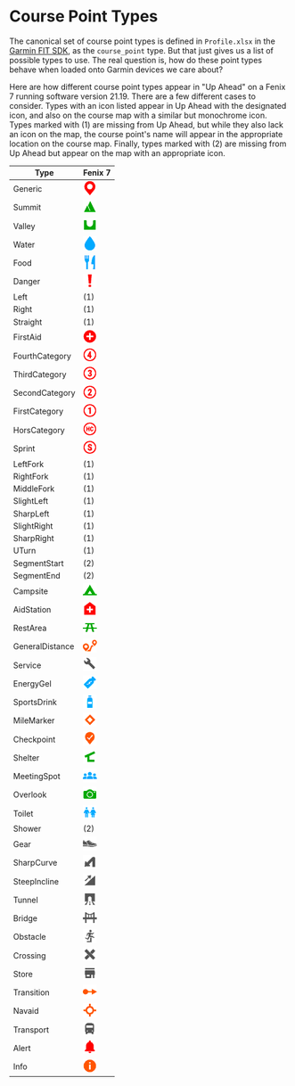 # Course Point Types

The canonical set of course point types is defined in `Profile.xlsx` in the
[Garmin FIT SDK](https://developer.garmin.com/fit/download/), as the
`course_point` type.  But that just gives us a list of possible types to use.
The real question is, how do these point types behave when loaded onto Garmin
devices we care about?

Here are how different course point types appear in "Up Ahead" on a Fenix 7
running software version 21.19.  There are a few different cases to consider.
Types with an icon listed appear in Up Ahead with the designated icon, and
also on the course map with a similar but monochrome icon.  Types marked with
(1) are missing from Up Ahead, but while they also lack an icon on the map,
the course point's name will appear in the appropriate location on the course
map.  Finally, types marked with (2) are missing from Up Ahead but appear on
the map with an appropriate icon.

| Type            | Fenix 7                               |
|-----------------|---------------------------------------|
| Generic         | ![Generic](img/sample00a.png)         |
| Summit          | ![Summit](img/sample00b.png)          |
| Valley          | ![Valley](img/sample00c.png)          |
| Water           | ![Water](img/sample00d.png)           |
| Food            | ![Food](img/sample01a.png)            |
| Danger          | ![Danger](img/sample01b.png)          |
| Left            | (1)                                   |
| Right           | (1)                                   |
| Straight        | (1)                                   |
| FirstAid        | ![FirstAid](img/sample02a.png)        |
| FourthCategory  | ![FourthCategory](img/sample02b.png)  |
| ThirdCategory   | ![ThirdCategory](img/sample02c.png)   |
| SecondCategory  | ![SecondCategory](img/sample03a.png)  |
| FirstCategory   | ![FirstCategory](img/sample03b.png)   |
| HorsCategory    | ![HorsCategory](img/sample03c.png)    |
| Sprint          | ![Sprint](img/sample03d.png)          |
| LeftFork        | (1)                                   |
| RightFork       | (1)                                   |
| MiddleFork      | (1)                                   |
| SlightLeft      | (1)                                   |
| SharpLeft       | (1)                                   |
| SlightRight     | (1)                                   |
| SharpRight      | (1)                                   |
| UTurn           | (1)                                   |
| SegmentStart    | (2)                                   |
| SegmentEnd      | (2)                                   |
| Campsite        | ![Campsite](img/sample06a.png)        |
| AidStation      | ![AidStation](img/sample06b.png)      |
| RestArea        | ![RestArea](img/sample07a.png)        |
| GeneralDistance | ![GeneralDistance](img/sample07b.png) |
| Service         | ![Service](img/sample07c.png)         |
| EnergyGel       | ![EnergyGel](img/sample07d.png)       |
| SportsDrink     | ![SportsDrink](img/sample08a.png)     |
| MileMarker      | ![MileMarker](img/sample08b.png)      |
| Checkpoint      | ![Checkpoint](img/sample08c.png)      |
| Shelter         | ![Shelter](img/sample08d.png)         |
| MeetingSpot     | ![MeetingSpot](img/sample09a.png)     |
| Overlook        | ![Overlook](img/sample09b.png)        |
| Toilet          | ![Toilet](img/sample09c.png)          |
| Shower          | (2)                                   |
| Gear            | ![Gear](img/sample10a.png)            |
| SharpCurve      | ![SharpCurve](img/sample10b.png)      |
| SteepIncline    | ![SteepIncline](img/sample10c.png)    |
| Tunnel          | ![Tunnel](img/sample10d.png)          |
| Bridge          | ![Bridge](img/sample11a.png)          |
| Obstacle        | ![Obstacle](img/sample11b.png)        |
| Crossing        | ![Crossing](img/sample11c.png)        |
| Store           | ![Store](img/sample11d.png)           |
| Transition      | ![Transition](img/sample12a.png)      |
| Navaid          | ![Navaid](img/sample12b.png)          |
| Transport       | ![Transport](img/sample12c.png)       |
| Alert           | ![Alert](img/sample12d.png)           |
| Info            | ![Info](img/sample13a.png)            |

